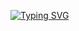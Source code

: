 [![Typing SVG](https://readme-typing-svg.demolab.com?font=Fira+Code&size=17&pause=1000&color=F771E6&width=435&lines=Hey+there!+;Thanks+for+checking+out+my+GitHub+projects)](https://git.io/typing-svg)
